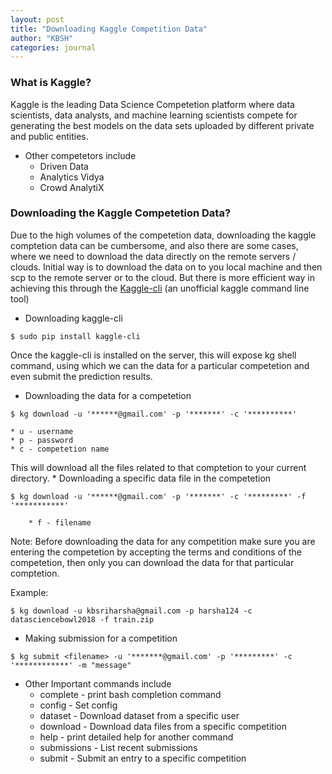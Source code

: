 ```yaml
---
layout: post
title: "Downloading Kaggle Competition Data"
author: "KBSH"
categories: journal
---
```


### What is Kaggle?
Kaggle is the leading Data Science Competetion platform where data scientists, data analysts, and machine learning scientists compete for generating the best models on the data sets uploaded by different private and public entities. 
* Other competetors include
    * Driven Data
    * Analytics Vidya
    * Crowd AnalytiX

### Downloading the Kaggle Competetion Data?
Due to the high volumes of the competetion data, downloading the kaggle comptetion data can be cumbersome, and also there are some cases, where we need to download the data directly on the remote servers / clouds. Initial way is to download the data on to you local machine and then scp to the remote server or to the cloud. But there is more efficient way in achieving this through the [Kaggle-cli](https://github.com/floydwch/kaggle-cli) (an unofficial kaggle command line tool)

* Downloading kaggle-cli
```
$ sudo pip install kaggle-cli
```
Once the kaggle-cli is installed on the server, this will expose kg shell command, using which we can the data for a particular competetion and even submit the prediction results. 

* Downloading the data for a competetion
```
$ kg download -u '******@gmail.com' -p '*******' -c '**********'
```
    * u - username
    * p - password
    * c - competetion name


This will download all the files related to that comptetion to your current directory. 
    * Downloading a specific data file in the competetion
```
$ kg download -u '******@gmail.com' -p '*******' -c '*********' -f '***********'
```  
        * f - filename
        
Note: Before downloading the data for any competition make sure you are entering the competetion by accepting the terms and conditions of the competetion, then only you can download the data for that particular comptetion. 

Example: 
```
$ kg download -u kbsriharsha@gmail.com -p harsha124 -c datasciencebowl2018 -f train.zip
```
* Making submission for a competition
```
$ kg submit <filename> -u '*******@gmail.com' -p '*********' -c '************' -m "message"
```
* Other Important commands include
    * complete - print bash completion command
    * config   - Set config
    * dataset  - Download dataset from a specific user
    * download - Download data files from a specific competition
    * help     - print detailed help for another command
    * submissions - List recent submissions
    * submit   - Submit an entry to a specific competition

